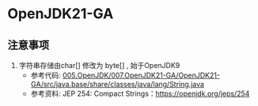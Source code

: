 # OpenJDK21-GA


## 注意事项
1. 字符串存储由char[] 修改为 byte[] ,  始于OpenJDK9
   + 参考代码: [005.OpenJDK/007.OpenJDK21-GA/OpenJDK21-GA/src/java.base/share/classes/java/lang/String.java](../../005.OpenJDK/007.OpenJDK21-GA/OpenJDK21-GA/src/java.base/share/classes/java/lang/String.java)
   + 参考资料: JEP 254: Compact Strings：https://openjdk.org/jeps/254
